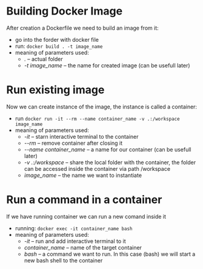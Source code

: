 # Building Docker Image

After creation a Dockerfile we need to build an image from it:
- go into the forder with docker file
- run:
`docker build . -t image_name`
- meaning of parameters used:
    + *.* &ndash; actual folder 
    + *-t image_name* &ndash; the name for created image (can be usefull later)

# Run existing image
Now we can create instance of the image, the instance is called a container:
- run
`docker run -it --rm --name container_name -v .:/workspace image_name`
- meaning of parameters used:
    + *-it* &ndash; starn interactive terminal to the container
    + *--rm* &ndash; remove container after closing it
    + *--name container_name* &ndash; a name for our container (can be usefull later)
    + *-v .:/workspace* &ndash; share the local folder with the container, the folder can be accessed inside the container via path /workspace
    + *image_name* &ndash; the name we want to instantiate

# Run a command in a container
If we have running container we can run a new comand inside it
- running:
`docker exec -it container_name bash`
- meaning of parameters used:
    + *-it* &ndash; run and add interactive terminal to it
    + *container_name* &ndash; name of the target container
    + *bash* &ndash; a command we want to run. In this case (bash) we will start a new bash shell to the container

